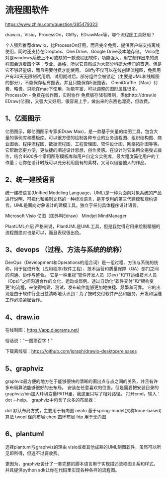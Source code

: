# 流程图软件

https://www.zhihu.com/question/385479323

draw.io，Visio，ProcessOn，Gliffy，EDrawMax等，哪个流程图工具好用？

个人强烈推荐draw.io，比ProcessOn好用，而且完全免费、提供客户端支持离线使用，同时还支持在Dropbox、One Drive、Google Drive及本地存储。
Visio绝对是windows系统上不可或缺的一款流程图软件，功能强大，用它制作出来的流程图会透着四个字：专业、逼格，所以它自然成为大部分科研大佬们的首选。但是它不够轻量级，而且需要付费才能使用。
Gliffy不仅可以在线创建流程图，免费用户有30天无限制试用期，试用期过后，部分组件会被锁定（主要是UML和线框图的部分），不能保存私有图表，并且只能保存5张图表。
OmniGraffle（Mac）付费、略贵。只能在mac下使用，功能丰富、可以调整的图形属性很多。
ProcessOn - 免费在线作图，实时协作 免费版存储有限制，类似http://draw.io
EDraw(亿图)，又强大又好用，很容易上手，做出来的东西也漂亮，但收费。


## 1、亿图图示
亿图图示，即亿图图示专家(EDraw Max)，是一款基于矢量的绘图工具，包含大量的事例库和模板库。可以很方便的绘制各种专业的业务流程图、组织结构图、商业图表、程序流程图、数据流程图、工程管理图、软件设计图、网络拓扑图等等。它帮助您更方便，更快捷的阐述设计思想，创作灵感。在设计时它采用全拖曳式操作，结合4600多个常用图形模板库和用户自定义实例库，最大程度简化用户的工作量；让你在设计时既可以充分利用固有的素材，又可以借鉴他人的作品。


## 2、统一建模语言
统一建模语言(Unified Modeling Language，UML)是一种为面向对象系统的产品进行说明、可视化和编制文档的一种标准语言，是非专利的第三代建模和规约语言。UML是面向对象设计的建模工具，独立于任何具体程序设计语言。

Microsoft Visio
亿图（国外叫Edraw）
Mindjet MindManager

PlantUML介绍
严格来说，PlantUML是UML工具，但是我觉得它用来绘制精细的流程图绝对也是可以，而且表现很出色。


## 3、devops （过程、方法与系统的统称）
DevOps（Development和Operations的组合词）是一组过程、方法与系统的统称，用于促进开发（应用程序/软件工程）、技术运营和质量保障（QA）部门之间的沟通、协作与整合。
它是一种重视“软件开发人员（Dev）”和“IT运维技术人员（Ops）”之间沟通合作的文化、运动或惯例。透过自动化“软件交付”和“架构变更”的流程，来使得构建、测试、发布软件能够更加地快捷、频繁和可靠。
它的出现是由于软件行业日益清晰地认识到：为了按时交付软件产品和服务，开发和运维工作必须紧密合作。

## 4、draw.io
在线制图：https://app.diagrams.net/

俗话说：“一图顶百字！”

下载离线版：https://github.com/jgraph/drawio-desktop/releases

## 5、graphviz
graphviz最方便的地方在于能够很快的清晰的画出点与点之间的关系，并且有许多布局算法能够很好的去布局。
安装在任意喜欢的位置。但是需要把安装目录的graphviz/bin加入环境变量PATH里，我这里只写了相对路径。
打开cmd，输入：dot --help。
graphviz中包含了众多的布局器：

dot 默认布局方式，主要用于有向图
neato 基于spring-model(又称force-based)算法
twopi 径向布局
circo 圆环布局
fdp 用于无向图

## 6、plantuml
选择plantuml与graphviz的理由
visio或者其他成熟的UML制图软件，虽然可以所见即所得，但逃不过要收费。

更因为，graphviz设计了一套完整的脚本语言用于实现描述流程图关系和样式，并且提供python sdk让你在代码里实现各种各样的流程图。





















